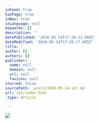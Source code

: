 ```yaml
---
inFeed: true
hasPage: true
inNav: true
inLanguage: null
keywords: []
description: ''
datePublished: '2016-05-14T17:28:22.868Z'
dateModified: '2016-05-14T17:28:17.085Z'
title: ''
author: []
authors: []
publisher:
  name: null
  domain: null
  url: null
  favicon: null
starred: false
sourcePath: _posts/2016-05-14-int.md
url: int/index.html
_type: Article

---
```

![](https://the-grid-user-content.s3-us-west-2.amazonaws.com/af478c79-ff94-4fbe-a944-e4609ce7074b.jpg)